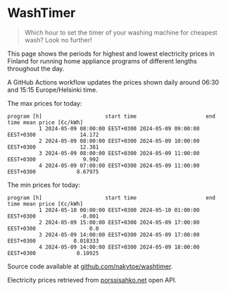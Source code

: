 
# WashTimer

> Which hour to set the timer of your washing machine for cheapest wash? Look no further!

This page shows the periods for highest and lowest electricity prices in Finland 
for running home appliance programs of different lengths throughout the day. 

A GitHub Actions workflow updates the prices shown daily around 06:30 and 15:15 Europe/Helsinki time.

The max prices for today:

	program [h]                    start time                      end time mean price [€c/kWh]
	          1 2024-05-09 08:00:00 EEST+0300 2024-05-09 09:00:00 EEST+0300              14.172
	          2 2024-05-09 08:00:00 EEST+0300 2024-05-09 10:00:00 EEST+0300              12.381
	          3 2024-05-09 08:00:00 EEST+0300 2024-05-09 11:00:00 EEST+0300               9.992
	          4 2024-05-09 07:00:00 EEST+0300 2024-05-09 11:00:00 EEST+0300             8.67975

The min prices for today:

	program [h]                    start time                      end time mean price [€c/kWh]
	          1 2024-05-10 00:00:00 EEST+0300 2024-05-10 01:00:00 EEST+0300              -0.001
	          2 2024-05-09 15:00:00 EEST+0300 2024-05-09 17:00:00 EEST+0300                 0.0
	          3 2024-05-09 14:00:00 EEST+0300 2024-05-09 17:00:00 EEST+0300            0.018333
	          4 2024-05-09 14:00:00 EEST+0300 2024-05-09 18:00:00 EEST+0300             0.10925


Source code available at [github.com/nakytoe/washtimer](https://github.com/nakytoe/washtimer).

Electricity prices retrieved from [porssisahko.net](https://porssisahko.net/api) open API.
